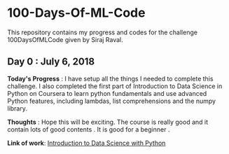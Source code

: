 # 100-Days-Of-ML-Code
This repository contains my progress and codes for the challenge 100DaysOfMLCode given by Siraj Raval.

## Day 0 : July 6, 2018

**Today's Progress** : I have setup all the things I needed to complete this challenge. I also completed the first part of Introduction to Data Science in Python on Coursera to learn python fundamentals and use advanced Python features, including lambdas, list comprehensions and the numpy library.

**Thoughts** : Hope this will be exciting. The course is really good and it contain lots of good contents . It is good for a beginner .

**Link of work**: [Introduction to Data Science with Python](https://www.coursera.org/learn/python-data-analysis/home/week/1)
